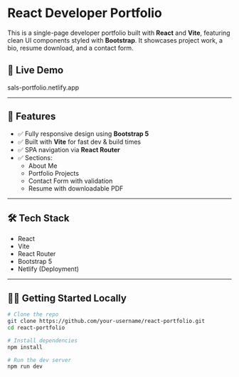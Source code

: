 # React Developer Portfolio

This is a single-page developer portfolio built with **React** and **Vite**, featuring clean UI components styled with **Bootstrap**. It showcases project work, a bio, resume download, and a contact form.

## 🚀 Live Demo

sals-portfolio.netlify.app

---

## 📁 Features

- ✅ Fully responsive design using **Bootstrap 5**
- ✅ Built with **Vite** for fast dev & build times
- ✅ SPA navigation via **React Router**
- ✅ Sections:
  - About Me
  - Portfolio Projects
  - Contact Form with validation
  - Resume with downloadable PDF

---

## 🛠 Tech Stack

- React
- Vite
- React Router
- Bootstrap 5
- Netlify (Deployment)

---

## 🧑‍💻 Getting Started Locally

```bash
# Clone the repo
git clone https://github.com/your-username/react-portfolio.git
cd react-portfolio

# Install dependencies
npm install

# Run the dev server
npm run dev